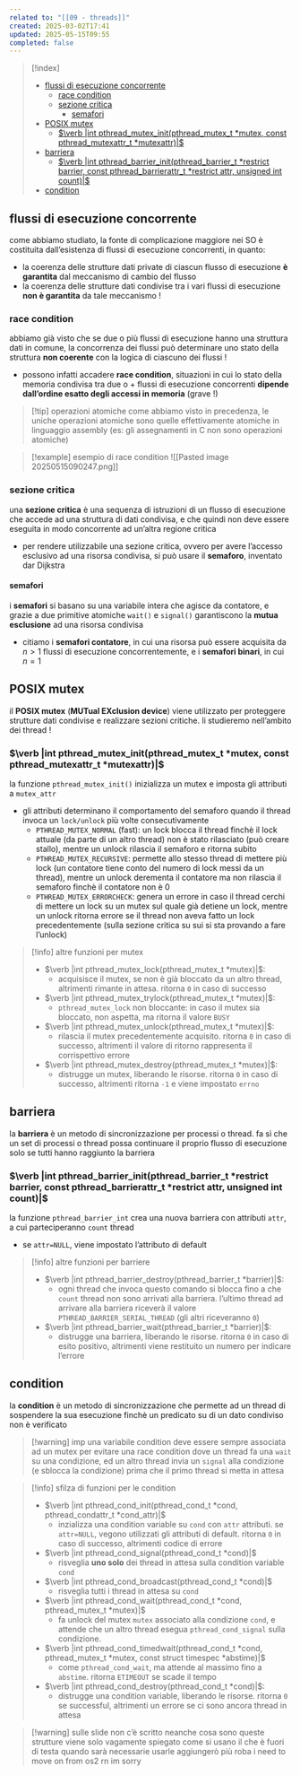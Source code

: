 ```yaml
---
related to: "[[09 - threads]]"
created: 2025-03-02T17:41
updated: 2025-05-15T09:55
completed: false
---
```

>[!index]
>- [flussi di esecuzione concorrente](#flussi%20di%20esecuzione%20concorrente)
>	- [race condition](#race%20condition)
>	- [sezione critica](#sezione%20critica)
>		- [semafori](#semafori)
>- [POSIX mutex](#POSIX%20mutex)
>	- [$\verb |int pthread_mutex_init(pthread_mutex_t *mutex, const pthread_mutexattr_t *mutexattr)|$](#$%5Cverb%20%7Cint%20pthread_mutex_init(pthread_mutex_t%20*mutex,%20const%20pthread_mutexattr_t%20*mutexattr)%7C$)
>- [barriera](#barriera)
>	- [$\verb |int pthread_barrier_init(pthread_barrier_t *restrict barrier, const pthread_barrierattr_t *restrict attr, unsigned int count)|$](#$%5Cverb%20%7Cint%20pthread_barrier_init(pthread_barrier_t%20*restrict%20barrier,%20const%20pthread_barrierattr_t%20*restrict%20attr,%20unsigned%20int%20count)%7C$)
>- [condition](#condition)

## flussi di esecuzione concorrente
come abbiamo studiato, la fonte di complicazione maggiore nei SO è costituita dall’esistenza di flussi di esecuzione concorrenti, in quanto:
- la coerenza delle strutture dati private di ciascun flusso di esecuzione **è garantita** dal meccanismo di cambio del flusso
- la coerenza delle strutture dati condivise tra i vari flussi di esecuzione **non è garantita** da tale meccanismo !
### race condition
abbiamo già visto che se due o più flussi di esecuzione hanno una struttura dati in comune, la concorrenza dei flussi può determinare uno stato della struttura **non coerente** con la logica di ciascuno dei flussi ! 
- possono infatti accadere **race condition**, situazioni in cui lo stato della memoria condivisa tra due o + flussi di esecuzione concorrenti **dipende dall’ordine esatto degli accessi in memoria** (grave !)
>[!tip] operazioni atomiche
come abbiamo visto in precedenza, le uniche operazioni atomiche sono quelle effettivamente atomiche in linguaggio assembly (es: gli assegnamenti in C non sono operazioni atomiche)

>[!example] esempio di race condition
![[Pasted image 20250515090247.png]]

### sezione critica
una **sezione critica** è una sequenza di istruzioni di un flusso di esecuzione che accede ad una struttura di dati condivisa, e che quindi non deve essere eseguita in modo concorrente ad un’altra regione critica
- per rendere utilizzabile una sezione critica, ovvero per avere l’accesso esclusivo ad una risorsa condivisa, si può usare il **semaforo**, inventato dar Dijkstra 
#### semafori
i **semafori** si basano su una variabile intera che agisce da contatore, e grazie a due primitive atomiche `wait()` e `signal()` garantiscono la **mutua esclusione** ad una risorsa condivisa
- citiamo i **semafori contatore**, in cui una risorsa può essere acquisita da $n>1$ flussi di esecuzione concorrentemente, e i **semafori binari**, in cui $n=1$
## POSIX mutex
il **POSIX mutex** (**MUTual EXclusion device**) viene utilizzato per proteggere strutture dati condivise e realizzare sezioni critiche. li studieremo nell’ambito dei thread !
### $\verb |int pthread_mutex_init(pthread_mutex_t *mutex, const pthread_mutexattr_t *mutexattr)|$
la funzione `pthread_mutex_init()` inizializza un mutex e imposta gli attributi a `mutex_attr`
- gli attributi determinano il comportamento del semaforo quando il thread invoca un `lock/unlock` più volte consecutivamente
	- `PTHREAD_MUTEX_NORMAL` (fast): un lock blocca il thread finchè il lock attuale (da parte di un altro thread) non è stato rilasciato (può creare stallo), mentre un unlock rilascia il semaforo e ritorna subito
	- `PTHREAD_MUTEX_RECURSIVE`: permette allo stesso thread di mettere più lock (un contatore tiene conto del numero di lock messi da un thread), mentre un unlock derementa il contatore ma non rilascia il semaforo finchè il contatore non è 0
	- `PTHREAD_MUTEX_ERRORCHECK`: genera un errore in caso il thread cerchi di mettere un lock su un mutex sul quale già detiene un lock, mentre un unlock ritorna errore se il thread non aveva fatto un lock precedentemente (sulla sezione critica su sui si sta provando a fare l’unlock)

>[!info] altre funzioni per mutex
>- $\verb |int pthread_mutex_lock(pthread_mutex_t *mutex)|$:
>	- acquisisce il mutex, se non è già bloccato da un altro thread, altrimenti rimante in attesa. ritorna `0` in caso di successo
> - $\verb |int pthread_mutex_trylock(pthread_mutex_t *mutex)|$:
> 	- `pthread_mutex_lock` non bloccante: in caso il mutex sia bloccato, non aspetta, ma ritorna il valore `BUSY`
> - $\verb |int pthread_mutex_unlock(pthread_mutex_t *mutex)|$:
> 	- rilascia il mutex precedentemente acquisito. ritorna `0` in caso di successo, altrimenti il valore di ritorno rappresenta il corrispettivo errore
> - $\verb |int pthread_mutex_destroy(pthread_mutex_t *mutex)|$:
> 	- distrugge un mutex, liberando le risorse. ritorna `0` in caso di successo, altrimenti ritorna `-1` e viene impostato `errno`
## barriera
la **barriera** è un metodo di sincronizzazione per processi o thread. fa sì che un set di processi o thread possa continuare il proprio flusso di esecuzione solo se tutti hanno raggiunto la barriera
### $\verb |int pthread_barrier_init(pthread_barrier_t *restrict barrier, const pthread_barrierattr_t *restrict attr, unsigned int count)|$
la funzione `pthread_barrier_int` crea una nuova barriera con attributi `attr`, a cui parteciperanno `count` thread
- se `attr=NULL`, viene impostato l’attributo di default

>[!info] altre funzioni per barriere
>- $\verb |int pthread_barrier_destroy(pthread_barrier_t *barrier)|$:
>	- ogni thread che invoca questo comando si blocca fino a che `count` thread non sono arrivati alla barriera. l’ultimo thread ad arrivare alla barriera riceverà il valore `PTHREAD_BARRIER_SERIAL_THREAD` (gli altri riceveranno `0`)
>- $\verb |int pthread_barrier_wait(pthread_barrier_t *barrier)|$:
>	- distrugge una barriera, liberando le risorse. ritorna `0` in caso di esito positivo, altrimenti viene restituito un numero per indicare l’errore
## condition
la **condition** è un metodo di sincronizzazione che permette ad un thread di sospendere la sua esecuzione finchè un predicato su di un dato condiviso non è verificato
>[!warning] imp
una variabile condition deve essere sempre associata ad un mutex per evitare una race condition dove un thread fa una `wait` su una condizione, ed un altro thread invia un `signal` alla condizione (e sblocca la condizione) prima che il primo thread si metta in attesa

>[!info] sfilza di funzioni per le condition
>- $\verb |int pthread_cond_init(pthread_cond_t *cond, pthread_condattr_t *cond_attr)|$
>	- inzializza una condition variable su `cond` con `attr` attributi. se `attr=NULL`, vegono utilizzati gli attributi di default. ritorna `0` in caso di successo, altrimenti codice di errore
>- $\verb |int pthread_cond_signal(pthread_cond_t *cond)|$
>	- risveglia **uno solo** dei thread in attesa sulla condition variable `cond`
>- $\verb |int pthread_cond_broadcast(pthread_cond_t *cond)|$
>	- risveglia tutti i thread in attesa su `cond`
>- $\verb |int pthread_cond_wait(pthread_cond_t *cond, pthread_mutex_t *mutex)|$
>	- fa unlock del mutex `mutex` associato alla condizione `cond`, e attende che un altro thread esegua `pthread_cond_signal` sulla condizione.
>- $\verb |int pthread_cond_timedwait(pthread_cond_t *cond, pthread_mutex_t *mutex, const struct timespec *abstime)|$
>	- come `pthread_cond_wait`, ma attende al massimo fino a `abstime`. ritorna `ETIMEOUT` se scade il tempo
>- $\verb |int pthread_cond_destroy(pthread_cond_t *cond)|$:
>	- distrugge una condition variable, liberando le risorse. ritorna `0` se successful, altrimenti un errore se ci sono ancora thread in attesa

>[!warning] sulle slide non c’è scritto neanche cosa sono queste strutture viene solo vagamente spiegato come si usano il che è fuori di testa
>quando sarà necessarie usarle aggiungerò più roba i need to move on from os2 rn im sorry